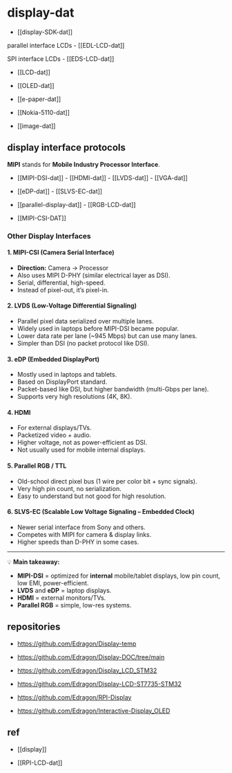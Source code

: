 
# display-dat

- [[display-SDK-dat]]

parallel interface LCDs - [[EDL-LCD-dat]]

SPI interface LCDs - [[EDS-LCD-dat]]

- [[LCD-dat]]

- [[OLED-dat]]

- [[e-paper-dat]]

- [[Nokia-5110-dat]]

- [[image-dat]]

## display interface protocols 

**MIPI** stands for **Mobile Industry Processor Interface**.

- [[MIPI-DSI-dat]]  - [[HDMI-dat]] - [[LVDS-dat]] - [[VGA-dat]]

- [[eDP-dat]] - [[SLVS-EC-dat]]

- [[parallel-display-dat]] - [[RGB-LCD-dat]]

- [[MIPI-CSI-DAT]]

### Other Display Interfaces

#### 1. **MIPI-CSI** (Camera Serial Interface)
- **Direction:** Camera → Processor
- Also uses MIPI D-PHY (similar electrical layer as DSI).
- Serial, differential, high-speed.
- Instead of pixel-out, it’s pixel-in.

#### 2. **LVDS** (Low-Voltage Differential Signaling)
- Parallel pixel data serialized over multiple lanes.
- Widely used in laptops before MIPI-DSI became popular.
- Lower data rate per lane (~945 Mbps) but can use many lanes.
- Simpler than DSI (no packet protocol like DSI).

#### 3. **eDP** (Embedded DisplayPort)
- Mostly used in laptops and tablets.
- Based on DisplayPort standard.
- Packet-based like DSI, but higher bandwidth (multi-Gbps per lane).
- Supports very high resolutions (4K, 8K).

#### 4. **HDMI**
- For external displays/TVs.
- Packetized video + audio.
- Higher voltage, not as power-efficient as DSI.
- Not usually used for mobile internal displays.

#### 5. **Parallel RGB / TTL**
- Old-school direct pixel bus (1 wire per color bit + sync signals).
- Very high pin count, no serialization.
- Easy to understand but not good for high resolution.

#### 6. **SLVS-EC** (Scalable Low Voltage Signaling – Embedded Clock)
- Newer serial interface from Sony and others.
- Competes with MIPI for camera & display links.
- Higher speeds than D-PHY in some cases.

---

💡 **Main takeaway:**  
- **MIPI-DSI** = optimized for **internal** mobile/tablet displays, low pin count, low EMI, power-efficient.  
- **LVDS** and **eDP** = laptop displays.  
- **HDMI** = external monitors/TVs.  
- **Parallel RGB** = simple, low-res systems.



## repositories 

- https://github.com/Edragon/Display-temp
- https://github.com/Edragon/Display-DOC/tree/main



- https://github.com/Edragon/Display_LCD_STM32
- https://github.com/Edragon/Display-LCD-ST7735-STM32


- https://github.com/Edragon/RPI-Display

- https://github.com/Edragon/Interactive-Display_OLED


## ref 

- [[display]]

- [[RPI-LCD-dat]]



